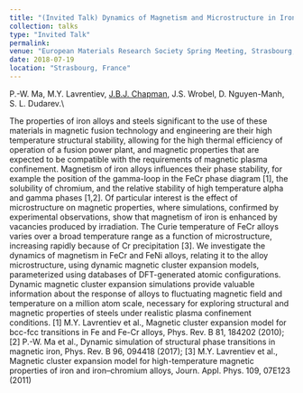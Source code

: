 ```yaml
---
title: "(Invited Talk) Dynamics of Magnetism and Microstructure in Iron-Chromium and Iron-Nickel Alloys"
collection: talks
type: "Invited Talk"
permalink: 
venue: "European Materials Research Society Spring Meeting, Strasbourg, France"
date: 2018-07-19
location: "Strasbourg, France"
---
```


P.-W. Ma, M.Y. Lavrentiev, <u>J.B.J. Chapman</u>, J.S. Wrobel, D. Nguyen-Manh, S. L. Dudarev.\

The properties of iron alloys and steels significant to the use of these materials in magnetic fusion technology and engineering are their high temperature structural stability, allowing for the high thermal efficiency of operation of a fusion power plant, and magnetic properties that are expected to be compatible with the requirements of magnetic plasma confinement. Magnetism of iron alloys influences their phase stability, for example the position of the gamma-loop in the FeCr phase diagram [1], the solubility of chromium, and the relative stability of high temperature alpha and gamma phases [1,2]. Of particular interest is the effect of microstructure on magnetic properties, where simulations, confirmed by experimental observations, show that magnetism of iron is enhanced by vacancies produced by irradiation. The Curie temperature of FeCr alloys varies over a broad temperature range as a function of microstructure, increasing rapidly because of Cr precipitation [3]. We investigate the dynamics of magnetism in FeCr and FeNi alloys, relating it to the alloy microstructure, using dynamic magnetic cluster expansion models, parameterized using databases of DFT-generated atomic configurations. Dynamic magnetic cluster expansion simulations provide valuable information about the response of alloys to fluctuating magnetic field and temperature on a million atom scale, necessary for exploring structural and magnetic properties of steels under realistic plasma confinement conditions. [1] M.Y. Lavrentiev et al., Magnetic cluster expansion model for bcc-fcc transitions in Fe and Fe-Cr alloys, Phys. Rev. B 81, 184202 (2010); [2] P.-W. Ma et al., Dynamic simulation of structural phase transitions in magnetic iron, Phys. Rev. B 96, 094418 (2017); [3] M.Y. Lavrentiev et al., Magnetic cluster expansion model for high-temperature magnetic properties of iron and iron–chromium alloys, Journ. Appl. Phys. 109, 07E123 (2011)
